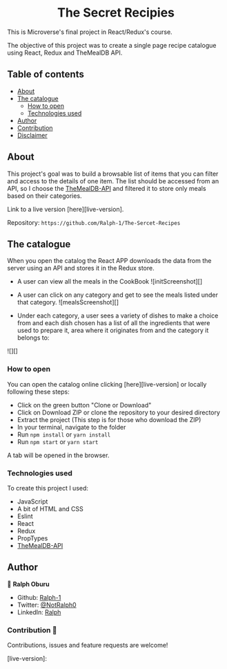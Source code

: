 <h1 align="center"> The Secret Recipies</h1>

This is Microverse's final project in React/Redux's course.

The objective of this project was to create a single page recipe catalogue using React, Redux and TheMealDB API.

## Table of contents
- [About](#about)
- [The catalogue](#the-catalogue)
  - [How to open](#how-to-ope)
  - [Technologies used](#technologies-used)
- [Author](#author)
- [Contribution](#contribution)
- [Disclaimer](#disclaimer)

## About

This project's goal was to build a browsable list of items that you can filter and access to the details of one item. The list should be accessed from an API, so I choose the [TheMealDB-API][TheMealDB-API] and filtered it to store only meals based on their categories.

Link to a live version [here][live-version].

Repository: `https://github.com/Ralph-1/The-Sercet-Recipes`

## The catalogue

When you open the catalog the React APP downloads the data from the server using an API and stores it in the Redux store.
- A user can view all the meals in the CookBook
![initScreenshot][]

- A user can click on any category and get to see the meals listed under that category.
![mealsScreenshot][]

- Under each category, a user sees a variety of dishes to make a choice from and each dish chosen has a list of all the ingredients that were used to prepare it, area where it originates from and the category it belongs to:

![][]

### How to open

You can open the catalog online clicking [here][live-version] or locally following these steps:

* Click on the green button "Clone or Download"
* Click on Download ZIP or clone the repository to your desired directory
* Extract the project (This step is for those who download the ZIP)
* In your terminal, navigate to the folder
* Run `npm install` or `yarn install`
* Run `npm start` or `yarn start`

A tab will be opened in the browser.

### Technologies used

To create this project I used:

* JavaScript
* A bit of HTML and CSS
* Eslint
* React
* Redux
* PropTypes
* [TheMealDB-API][TheMealDB-API]

## Author

👤 **Ralph Oburu**

- Github: [Ralph-1](https://github.com/ralph-1)
- Twitter: [@NotRalph0](https://twitter.com/NotRalph0)
- LinkedIn: [Ralph](https://linkedin.com/in/ralph-oburu)

### Contribution 🤝
Contributions, issues and feature requests are welcome!

<!-- Links -->
[TheMealDB-API]: https://www.themealdb.com/api.php
[live-version]:
